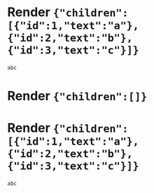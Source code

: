 # Render `{"children":[{"id":1,"text":"a"},{"id":2,"text":"b"},{"id":3,"text":"c"}]}`

```html
abc
```


# Render `{"children":[]}`



# Render `{"children":[{"id":1,"text":"a"},{"id":2,"text":"b"},{"id":3,"text":"c"}]}`

```html
abc
```
